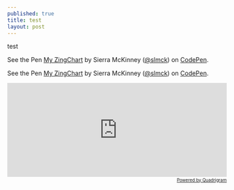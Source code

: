 ```yaml
---
published: true
title: test
layout: post
---
```

test
<p data-height="500" data-theme-id="light" data-slug-hash="QKVWrk" data-default-tab="js,result" data-user="slmck" data-embed-version="2" class="codepen">See the Pen <a href="https://codepen.io/slmck/pen/QKVWrk/">My ZingChart</a> by Sierra McKinney (<a href="http://codepen.io/slmck">@slmck</a>) on <a href="http://codepen.io">CodePen</a>.</p>
<script async src="//assets.codepen.io/assets/embed/ei.js"></script>

<html>
	<head>
		<script src= "https://cdn.zingchart.com/zingchart.min.js"></script>
		<script> zingchart.MODULESDIR = "https://cdn.zingchart.com/modules/";
		ZC.LICENSE = ["569d52cefae586f634c54f86dc99e6a9","ee6b7db5b51705a13dc2339db3edaf6d"];</script></head>
	<body>
		<div id='myChart'></div>
	</body>
</html>


<script src="https://cdn.zingchart.com/zingchart.min.js"></script>




<p data-height="600" data-theme-id="light" data-slug-hash="qardEJ" data-default-tab="result" data-user="slmck" data-embed-version="2" class="codepen">See the Pen <a href="https://codepen.io/slmck/pen/qardEJ/">My ZingChart</a> by Sierra McKinney (<a href="http://codepen.io/slmck">@slmck</a>) on <a href="http://codepen.io">CodePen</a>.</p>
<script async src="//assets.codepen.io/assets/embed/ei.js"></script>

<div class='q-container' style='max-width:900px; margin:auto; position:relative'> <div style='padding-bottom:42.9%; position:relative'> <iframe src=http://www.quadrigram.com/hosting/sierra_mckinney/ochre_application_in_gravettian_burials/ width='100%' height='100%' style='border: none; position:absolute'></iframe></div><div style='text-align:right; font-size: 10px'><a href='http://www.quadrigram.com' target='_blank'>Powered by Quadrigram </a></div> </div>
